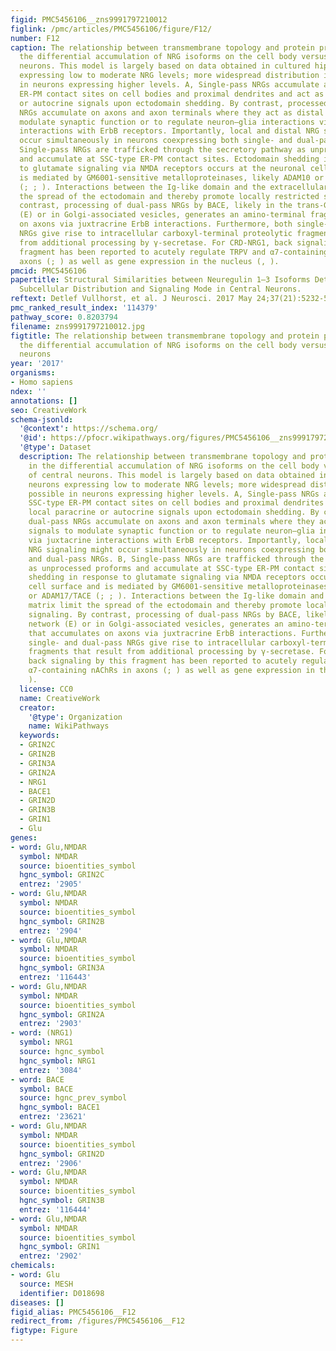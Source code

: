 ```yaml
---
figid: PMC5456106__zns9991797210012
figlink: /pmc/articles/PMC5456106/figure/F12/
number: F12
caption: The relationship between transmembrane topology and protein processing in
  the differential accumulation of NRG isoforms on the cell body versus axons of central
  neurons. This model is largely based on data obtained in cultured hippocampal neurons
  expressing low to moderate NRG levels; more widespread distribution is possible
  in neurons expressing higher levels. A, Single-pass NRGs accumulate at SSC-type
  ER-PM contact sites on cell bodies and proximal dendrites and act as local paracrine
  or autocrine signals upon ectodomain shedding. By contrast, processed dual-pass
  NRGs accumulate on axons and axon terminals where they act as distal signals to
  modulate synaptic function or to regulate neuron–glia interactions via juxtacrine
  interactions with ErbB receptors. Importantly, local and distal NRG signaling might
  occur simultaneously in neurons coexpressing both single- and dual-pass NRGs. B,
  Single-pass NRGs are trafficked through the secretory pathway as unprocessed proforms
  and accumulate at SSC-type ER-PM contact sites. Ectodomain shedding in response
  to glutamate signaling via NMDA receptors occurs at the neuronal cell surface and
  is mediated by GM6001-sensitive metalloproteinases, likely ADAM10 or ADAM17/TACE
  (; ; ). Interactions between the Ig-like domain and the extracellular matrix limit
  the spread of the ectodomain and thereby promote locally restricted signaling. By
  contrast, processing of dual-pass NRGs by BACE, likely in the trans-Golgi network
  (E) or in Golgi-associated vesicles, generates an amino-terminal fragment that accumulates
  on axons via juxtracrine ErbB interactions. Furthermore, both single- and dual-pass
  NRGs give rise to intracellular carboxyl-terminal proteolytic fragments that result
  from additional processing by γ-secretase. For CRD-NRG1, back signaling by this
  fragment has been reported to acutely regulate TRPV and α7-containing nAChRs in
  axons (; ) as well as gene expression in the nucleus (, ).
pmcid: PMC5456106
papertitle: Structural Similarities between Neuregulin 1–3 Isoforms Determine Their
  Subcellular Distribution and Signaling Mode in Central Neurons.
reftext: Detlef Vullhorst, et al. J Neurosci. 2017 May 24;37(21):5232-5249.
pmc_ranked_result_index: '114379'
pathway_score: 0.8203794
filename: zns9991797210012.jpg
figtitle: The relationship between transmembrane topology and protein processing in
  the differential accumulation of NRG isoforms on the cell body versus axons of central
  neurons
year: '2017'
organisms:
- Homo sapiens
ndex: ''
annotations: []
seo: CreativeWork
schema-jsonld:
  '@context': https://schema.org/
  '@id': https://pfocr.wikipathways.org/figures/PMC5456106__zns9991797210012.html
  '@type': Dataset
  description: The relationship between transmembrane topology and protein processing
    in the differential accumulation of NRG isoforms on the cell body versus axons
    of central neurons. This model is largely based on data obtained in cultured hippocampal
    neurons expressing low to moderate NRG levels; more widespread distribution is
    possible in neurons expressing higher levels. A, Single-pass NRGs accumulate at
    SSC-type ER-PM contact sites on cell bodies and proximal dendrites and act as
    local paracrine or autocrine signals upon ectodomain shedding. By contrast, processed
    dual-pass NRGs accumulate on axons and axon terminals where they act as distal
    signals to modulate synaptic function or to regulate neuron–glia interactions
    via juxtacrine interactions with ErbB receptors. Importantly, local and distal
    NRG signaling might occur simultaneously in neurons coexpressing both single-
    and dual-pass NRGs. B, Single-pass NRGs are trafficked through the secretory pathway
    as unprocessed proforms and accumulate at SSC-type ER-PM contact sites. Ectodomain
    shedding in response to glutamate signaling via NMDA receptors occurs at the neuronal
    cell surface and is mediated by GM6001-sensitive metalloproteinases, likely ADAM10
    or ADAM17/TACE (; ; ). Interactions between the Ig-like domain and the extracellular
    matrix limit the spread of the ectodomain and thereby promote locally restricted
    signaling. By contrast, processing of dual-pass NRGs by BACE, likely in the trans-Golgi
    network (E) or in Golgi-associated vesicles, generates an amino-terminal fragment
    that accumulates on axons via juxtracrine ErbB interactions. Furthermore, both
    single- and dual-pass NRGs give rise to intracellular carboxyl-terminal proteolytic
    fragments that result from additional processing by γ-secretase. For CRD-NRG1,
    back signaling by this fragment has been reported to acutely regulate TRPV and
    α7-containing nAChRs in axons (; ) as well as gene expression in the nucleus (,
    ).
  license: CC0
  name: CreativeWork
  creator:
    '@type': Organization
    name: WikiPathways
  keywords:
  - GRIN2C
  - GRIN2B
  - GRIN3A
  - GRIN2A
  - NRG1
  - BACE1
  - GRIN2D
  - GRIN3B
  - GRIN1
  - Glu
genes:
- word: Glu,NMDAR
  symbol: NMDAR
  source: bioentities_symbol
  hgnc_symbol: GRIN2C
  entrez: '2905'
- word: Glu,NMDAR
  symbol: NMDAR
  source: bioentities_symbol
  hgnc_symbol: GRIN2B
  entrez: '2904'
- word: Glu,NMDAR
  symbol: NMDAR
  source: bioentities_symbol
  hgnc_symbol: GRIN3A
  entrez: '116443'
- word: Glu,NMDAR
  symbol: NMDAR
  source: bioentities_symbol
  hgnc_symbol: GRIN2A
  entrez: '2903'
- word: (NRG1)
  symbol: NRG1
  source: hgnc_symbol
  hgnc_symbol: NRG1
  entrez: '3084'
- word: BACE
  symbol: BACE
  source: hgnc_prev_symbol
  hgnc_symbol: BACE1
  entrez: '23621'
- word: Glu,NMDAR
  symbol: NMDAR
  source: bioentities_symbol
  hgnc_symbol: GRIN2D
  entrez: '2906'
- word: Glu,NMDAR
  symbol: NMDAR
  source: bioentities_symbol
  hgnc_symbol: GRIN3B
  entrez: '116444'
- word: Glu,NMDAR
  symbol: NMDAR
  source: bioentities_symbol
  hgnc_symbol: GRIN1
  entrez: '2902'
chemicals:
- word: Glu
  source: MESH
  identifier: D018698
diseases: []
figid_alias: PMC5456106__F12
redirect_from: /figures/PMC5456106__F12
figtype: Figure
---
```


